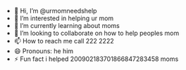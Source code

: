 - 👋 Hi, I’m @urmomneedshelp
- 👀 I’m interested in helping ur mom
- 🌱 I’m currently learning about moms
- 💞️ I’m looking to collaborate on how to help peoples mom
- 📫 How to reach me call 222 2222
- 😄 Pronouns: he him
- ⚡ Fun fact i helped 200902183701866847283458 moms

<!---
urmomneedshelp/urmomneedshelp is a ✨ special ✨ repository because its `README.md` (this file) appears on your GitHub profile.
You can click the Preview link to take a look at your changes.
--->
